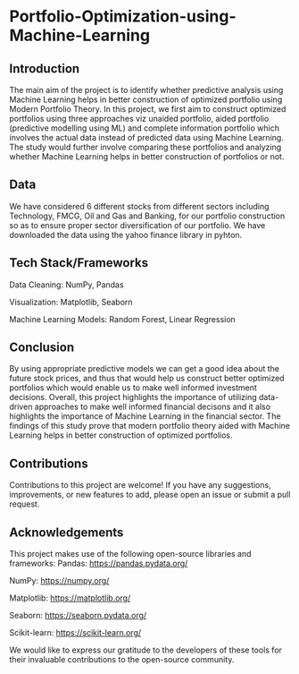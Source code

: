 # Portfolio-Optimization-using-Machine-Learning

## Introduction
The main aim of the project is to identify whether predictive analysis using Machine Learning helps in better construction of optimized portfolio using Modern Portfolio Theory.
In this project, we first aim to construct optimized portfolios using three approaches viz unaided portfolio, aided portfolio (predictive modelling using ML) and complete information portfolio which involves the actual data instead of predicted data using Machine Learning. The study would further involve comparing these portfolios and analyzing whether Machine Learning helps in better construction of portfolios or not.

## Data
We have considered 6 different stocks from different sectors including Technology, FMCG, Oil and Gas and Banking, for our portfolio construction so as to ensure proper sector diversification of our portfolio. 
We have downloaded the data using the yahoo finance library in pyhton.

## Tech Stack/Frameworks
Data Cleaning: NumPy, Pandas

Visualization: Matplotlib, Seaborn

Machine Learning Models: Random Forest, Linear Regression

## Conclusion
By using appropriate predictive models we can get a good idea about the future stock prices, and thus that would help us construct better optimized portfolios which would enable us to make well informed investment decisions.
Overall, this project highlights the importance of utilizing data-driven approaches to make well informed financial decisons and it also highlights the importance of Machine Learning in the financial sector. The findings of this study prove that modern portfolio theory aided with Machine Learning helps in better construction of optimized portfolios.

## Contributions
Contributions to this project are welcome! If you have any suggestions, improvements, or new features to add, please open an issue or submit a pull request.

## Acknowledgements
This project makes use of the following open-source libraries and frameworks:
Pandas: https://pandas.pydata.org/

NumPy: https://numpy.org/

Matplotlib: https://matplotlib.org/

Seaborn: https://seaborn.pydata.org/

Scikit-learn: https://scikit-learn.org/

We would like to express our gratitude to the developers of these tools for their invaluable contributions to the open-source community.
